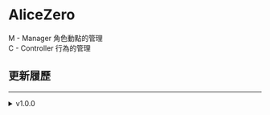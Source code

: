 # AliceZero

M - Manager 角色動點的管理  
C - Controller 行為的管理

## 更新履歷

---

<details>
<summary>v1.0.0</summary>
<pre>
正式將 discord.js@14 版(v14.11.0) 推進正式版

- [x] 穩定的音樂系統
- [x] mykirito 資料查詢
- [x] 幫助文檔全面翻新
- [x] 支援 斜線指令 / 選單 / 按鈕
- [x] 隱藏功能(2 項)

預計添加

- [ ] 歌單系統
- [ ] AI 模組
- [ ] more..

</pre>
</details>
